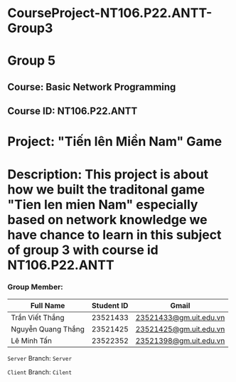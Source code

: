# CourseProject-NT106.P22.ANTT-Group3
# Group 5
## Course: Basic Network Programming 
## Course ID: NT106.P22.ANTT
# Project: "Tiến lên Miền Nam" Game
# Description: This project is about how we built the traditonal game "Tien len mien Nam" especially based on network knowledge we have chance to learn in this subject of group 3 with course id NT106.P22.ANTT

### Group Member:
| Full Name | Student ID | Gmail |
|--------------|-------|------|
| Trần Viết Thắng | 23521433 | [23521433@gm.uit.edu.vn](mailto:23521433@gm.uit.edu.vn) |
| Nguyễn Quang Thắng | 23521425 | [23521425@gm.uit.edu.vn](mailto:23521425@gm.uit.edu.vn) | 
| Lê Minh Tấn | 23522352 | [23521398@gm.uit.edu.vn](mailto:23521398@gm.uit.edu.vn) | 


`Server` Branch: `Server`

`Client` Branch: `Cilent`
